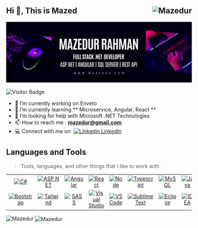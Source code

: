 ## Hi 👋, This is Mazed <img src="https://komarev.com/ghpvc/?username=isrt09&label=Profile%20views&color=0e75b6&style=flat" align="right" alt="Mazedur" /> 
![Banner Image](Banner.png)

![Visitor Badge](https://visitor-badge.laobi.icu/badge?page_id=isrt09)
<!--
**isrt09/isrt09** is a ✨ _special_ ✨ repository because its `README.md` (this file) appears on your GitHub profile.

Here are some ideas to get you started:
- 👯 I’m looking to collaborate on 
- 💬 Ask me about ...
- 😄 Pronouns: ...
- ⚡ Fun fact: ...
-->
- 🔭 I’m currently working on Enveto
- 🌱 I’m currently learning ** Microservice, Angular, React **
- 🤔 I’m looking for help with Microsoft .NET Technologies
- :mailbox: How to reach me :  **mazedur@gmail.com**
- :computer: Connect with me on&nbsp; [![Linkedin](https://i.sstatic.net/gVE0j.png) LinkedIn](https://www.linkedin.com/in/mazedur/)
&nbsp;
<h2 align="left" id="macropower-tech">Languages and Tools</h2>

> Tools, languages, and other things that I like to work with.

<table>  
  <tr>
    <td align="center" width="96">
      <a href="#macropower-tech">
        <img src="https://skillicons.dev/icons?i=cs" width="48" height="48" alt="C#" />        
      </a>      
      <br>
    </td>      
    <td align="center" width="96">
      <a href="#macropower-tech">
        <img src="https://skillicons.dev/icons?i=dotnet" width="48" height="48" alt="ASP.NET" />
      </a>      
      <br>
    </td>
    <td align="center" width="96">
      <a href="#macropower-tech">
        <img src="https://skillicons.dev/icons?i=angular" width="48" height="48" alt="Angular" />
      </a>      
      <br>
    </td>
    <td align="center" width="96">
      <a href="#macropower-tech">
        <img src="https://skillicons.dev/icons?i=react" width="48" height="48" alt="React" />
      </a>      
      <br>
    </td>
    <td align="center" width="96">
      <a href="#macropower-tech">
        <img src="https://skillicons.dev/icons?i=nodejs" width="48" height="48" alt="Node" />
      </a>      
      <br>
    </td>    
    <td align="center" width="96">
      <a href="#macropower-tech">
        <img src="https://skillicons.dev/icons?i=typescript" width="48" height="48" alt="Typescript" />
      </a>      
      <br>
    </td>        
    <td align="center" width="96">
      <a href="#macropower-tech">
        <img src="https://skillicons.dev/icons?i=mysql" width="48" height="48" alt="MySQL"/>
      </a>      
      <br>
    </td>
    <td align="center" width="96">
      <a href="#macropower-tech">
        <img src="https://skillicons.dev/icons?i=java" width="48" height="48" alt="Java" />
      </a>      
      <br>
    </td>
    <td align="center" width="96">
      <a href="#macropower-tech">
        <img src="https://skillicons.dev/icons?i=kotlin" width="48" height="48" alt="Kotlin"/>
      </a>      
      <br>
    </td>
    <td align="center" width="96">
      <a href="#macropower-tech">
        <img src="https://skillicons.dev/icons?i=r" width="48" height="48" alt="R Studio"/>
      </a>      
      <br>
    </td>    
    <td align="center" width="96">
      <a href="#macropower-tech">
        <img src="https://skillicons.dev/icons?i=html" width="48" height="48" alt="HTML" />
      </a>      
      <br>
    </td>
    <td align="center" width="96">
      <a href="#macropower-tech">
        <img src="https://skillicons.dev/icons?i=css" width="48" height="48" alt="CSS" />
      </a>      
      <br>
    </td>
    <td align="center" width="96">
      <a href="#macropower-tech">
        <img src="https://skillicons.dev/icons?i=js" width="48" height="48" alt="JS" />
      </a>      
      <br>
    </td>    
    <td align="center" width="96">
      <a href="#macropower-tech">
        <img src="https://skillicons.dev/icons?i=jquery" width="48" height="48" alt="jQuery" />
      </a>      
      <br>
    </td>    
  </tr>
  <tr>
    <td align="center" width="96">
      <a href="#macropower-tech">
        <img src="https://skillicons.dev/icons?i=bootstrap" width="48" height="48" alt="Bootstrap" />
      </a>      
      <br>
    </td>
    <td align="center" width="96">
      <a href="#macropower-tech">
        <img src="https://skillicons.dev/icons?i=tailwind" width="48" height="48" alt="Tailwind" />
      </a>      
      <br>
    </td>
    <td align="center" width="96">
      <a href="#macropower-tech">
        <img src="https://skillicons.dev/icons?i=sass" width="48" height="48" alt="SASS" />
      </a>      
      <br>
    </td>    
    <td align="center" width="96">
      <a href="#macropower-tech">
        <img src="https://skillicons.dev/icons?i=visualstudio" width="48" height="48" alt="Visual Studio" />
      </a>      
      <br>
    </td>
    <td align="center" width="96">
      <a href="#macropower-tech">
        <img src="https://skillicons.dev/icons?i=vscode" width="48" height="48" alt="VS Code" />
      </a>      
      <br>
    </td>
    <td align="center" width="96">
      <a href="#macropower-tech">
        <img src="https://skillicons.dev/icons?i=sublime" width="48" height="48" alt="Sublime Text" />
      </a>      
      <br>
    </td>
     <td align="center" width="96">
      <a href="#macropower-tech">
        <img src="https://skillicons.dev/icons?i=eclipse" width="48" height="48" alt="Eclipse" />
      </a>      
      <br>
    </td>
     <td align="center" width="96">
      <a href="#macropower-tech">
        <img src="https://skillicons.dev/icons?i=idea" width="48" height="48" alt="IDEA" />
      </a>      
      <br>
    </td>
    <td align="center" width="96">
      <a href="#macropower-tech">
        <img src="https://skillicons.dev/icons?i=postman" width="48" height="48" alt="Postman" />
      </a>      
      <br>
    </td>
    <td align="center" width="96">
      <a href="#macropower-tech">
        <img src="https://skillicons.dev/icons?i=git" width="48" height="48" alt="Github" />
      </a>      
      <br>
    </td>
    <td align="center" width="96">
      <a href="#macropower-tech">
        <img src="https://skillicons.dev/icons?i=xd" width="48" height="48" alt="Adobe XD" />
      </a>      
      <br>
    </td>
    <td align="center" width="96">
      <a href="#macropower-tech">
        <img src="https://skillicons.dev/icons?i=figma" width="48" height="48" alt="Figma" />
      </a>      
      <br>
    </td>
    <td align="center" width="96">
      <a href="#macropower-tech">
        <img src="https://skillicons.dev/icons?i=ps" width="48" height="48" alt="Photoshop" />
      </a>      
      <br>
    </td>
    <td align="center" width="96">
      <a href="#macropower-tech">
        <img src="https://skillicons.dev/icons?i=ai" width="48" height="48" alt="Illutrator" />
      </a>      
      <br>
    </td>
  </tr>
</table>
<p><img align="left" src="https://github-readme-stats.vercel.app/api/top-langs?username=isrt09&show_icons=true&locale=en&layout=compact" alt="Mazedur" /></p>
<p>&nbsp;<img align="center" src="https://github-readme-stats.vercel.app/api?username=isrt09&show_icons=true&locale=en" alt="Mazedur" /></p>

